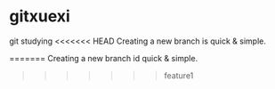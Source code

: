 # gitxuexi
git studying
<<<<<<< HEAD
Creating a new branch is quick & simple.

=======
Creating a new branch id quick & simple.
>>>>>>> feature1
